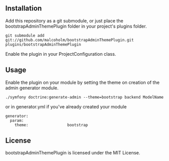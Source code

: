 ## Installation

Add this repository as a git submodule, or just place the bootstrapAdminThemePlugin folder in your project's plugins folder.

    git submodule add git://github.com/malcoholm/bootstrapAdminThemePlugin.git plugins/bootstrapAdminThemePlugin

Enable the plugin in your ProjectConfiguration class.

## Usage

Enable the plugin on your module by setting the theme on creation of the admin generator module.

    ./symfony doctrine:generate-admin --theme=bootstrap backend ModelName

or in generator.yml if you've already created your module

    generator:
      param:
        theme:                 bootstrap

## License

bootstrapAdminThemePlugin is licensed under the MIT License.
